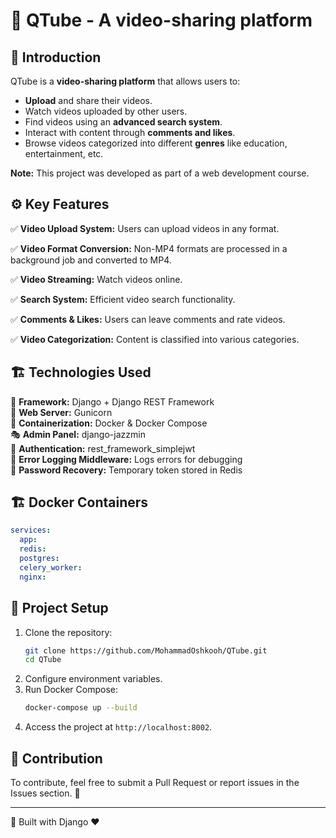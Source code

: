 # 🎥 QTube -  A **video-sharing platform**

## 📌 Introduction
QTube is a **video-sharing platform** that allows users to:
- **Upload** and share their videos.
- Watch videos uploaded by other users.
- Find videos using an **advanced search system**.
- Interact with content through **comments and likes**.
- Browse videos categorized into different **genres** like education, entertainment, etc.

**Note:** This project was developed as part of a web development course.

## ⚙️ Key Features
✅ **Video Upload System:** Users can upload videos in any format.

✅ **Video Format Conversion:** Non-MP4 formats are processed in a background job and converted to MP4.

✅ **Video Streaming:** Watch videos online.

✅ **Search System:** Efficient video search functionality.

✅ **Comments & Likes:** Users can leave comments and rate videos.

✅ **Video Categorization:** Content is classified into various categories.

## 🏗️ Technologies Used
🚀 **Framework:** Django + Django REST Framework  
🐍 **Web Server:** Gunicorn  
🐳 **Containerization:** Docker & Docker Compose  
🎭 **Admin Panel:** django-jazzmin  
🔐 **Authentication:** rest_framework_simplejwt  
📜 **Error Logging Middleware:** Logs errors for debugging  
🔄 **Password Recovery:** Temporary token stored in Redis  

## 🏗️ Docker Containers
```yaml
services:
  app:
  redis:
  postgres:
  celery_worker:
  nginx:
```

## 🚀 Project Setup
1. Clone the repository:
   ```bash
   git clone https://github.com/MohammadOshkooh/QTube.git
   cd QTube
   ```
2. Configure environment variables.
3. Run Docker Compose:
   ```bash
   docker-compose up --build
   ```
4. Access the project at `http://localhost:8002`.

## 🎯 Contribution
To contribute, feel free to submit a Pull Request or report issues in the Issues section. 🙌

---
🚀 Built with Django ❤️
